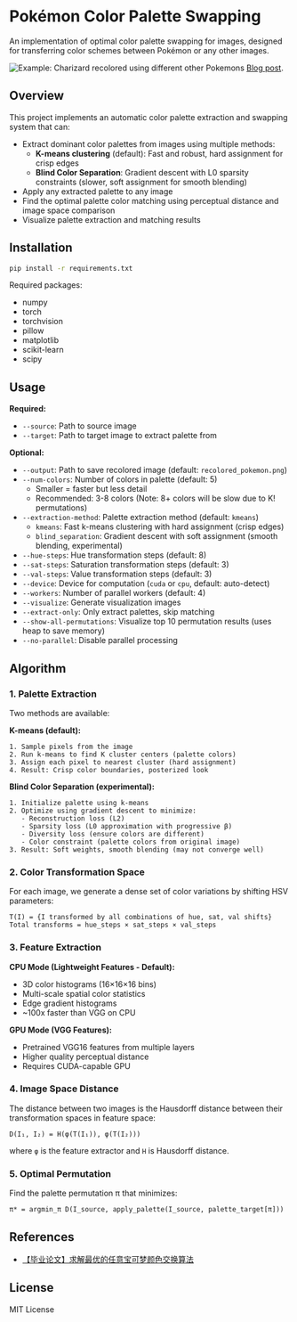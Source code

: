 # Pokémon Color Palette Swapping

An implementation of optimal color palette swapping for images, designed for transferring color schemes between Pokémon or any other images.

![Example: Charizard recolored using different other Pokemons](batch-results-five-colors/charizard_all_transformations.png)
[Blog post](https://fanyangxyz.github.io/2025/10/04/recoloring/).


## Overview

This project implements an automatic color palette extraction and swapping system that can:
- Extract dominant color palettes from images using multiple methods:
  - **K-means clustering** (default): Fast and robust, hard assignment for crisp edges
  - **Blind Color Separation**: Gradient descent with L0 sparsity constraints (slower, soft assignment for smooth blending)
- Apply any extracted palette to any image
- Find the optimal palette color matching using perceptual distance and image space comparison
- Visualize palette extraction and matching results

## Installation

```bash
pip install -r requirements.txt
```

Required packages:
- numpy
- torch
- torchvision
- pillow
- matplotlib
- scikit-learn
- scipy

## Usage

**Required:**
- `--source`: Path to source image
- `--target`: Path to target image to extract palette from

**Optional:**
- `--output`: Path to save recolored image (default: `recolored_pokemon.png`)
- `--num-colors`: Number of colors in palette (default: 5)
  - Smaller = faster but less detail
  - Recommended: 3-8 colors (Note: 8+ colors will be slow due to K! permutations)
- `--extraction-method`: Palette extraction method (default: `kmeans`)
  - `kmeans`: Fast k-means clustering with hard assignment (crisp edges)
  - `blind_separation`: Gradient descent with soft assignment (smooth blending, experimental)
- `--hue-steps`: Hue transformation steps (default: 8)
- `--sat-steps`: Saturation transformation steps (default: 3)
- `--val-steps`: Value transformation steps (default: 3)
- `--device`: Device for computation (`cuda` or `cpu`, default: auto-detect)
- `--workers`: Number of parallel workers (default: 4)
- `--visualize`: Generate visualization images
- `--extract-only`: Only extract palettes, skip matching
- `--show-all-permutations`: Visualize top 10 permutation results (uses heap to save memory)
- `--no-parallel`: Disable parallel processing

## Algorithm

### 1. Palette Extraction

Two methods are available:

**K-means (default):**
```
1. Sample pixels from the image
2. Run k-means to find K cluster centers (palette colors)
3. Assign each pixel to nearest cluster (hard assignment)
4. Result: Crisp color boundaries, posterized look
```

**Blind Color Separation (experimental):**
```
1. Initialize palette using k-means
2. Optimize using gradient descent to minimize:
   - Reconstruction loss (L2)
   - Sparsity loss (L0 approximation with progressive β)
   - Diversity loss (ensure colors are different)
   - Color constraint (palette colors from original image)
3. Result: Soft weights, smooth blending (may not converge well)
```

### 2. Color Transformation Space

For each image, we generate a dense set of color variations by shifting HSV parameters:

```
T(I) = {I transformed by all combinations of hue, sat, val shifts}
Total transforms = hue_steps × sat_steps × val_steps
```

### 3. Feature Extraction

**CPU Mode (Lightweight Features - Default):**
- 3D color histograms (16×16×16 bins)
- Multi-scale spatial color statistics
- Edge gradient histograms
- ~100x faster than VGG on CPU

**GPU Mode (VGG Features):**
- Pretrained VGG16 features from multiple layers
- Higher quality perceptual distance
- Requires CUDA-capable GPU

### 4. Image Space Distance

The distance between two images is the Hausdorff distance between their transformation spaces in feature space:

```
D(I₁, I₂) = H(φ(T(I₁)), φ(T(I₂)))
```

where `φ` is the feature extractor and `H` is Hausdorff distance.

### 5. Optimal Permutation

Find the palette permutation π that minimizes:

```
π* = argmin_π D(I_source, apply_palette(I_source, palette_target[π]))
```

## References

- [【毕业论文】求解最优的任意宝可梦颜色交换算法](https://zhuanlan.zhihu.com/p/695729586)

## License

MIT License
